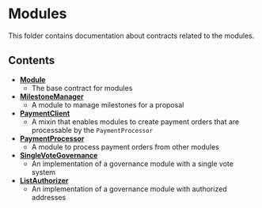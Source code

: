 # Modules
This folder contains documentation about contracts related to the modules.

## Contents
* **[Module](Module.md)**
  * The base contract for modules
* **[MilestoneManager](MilestoneManager.md)**
  * A module to manage milestones for a proposal
* **[PaymentClient](PaymentClient.md)**
  * A mixin that enables modules to create payment orders that are processable by the `PaymentProcessor`
* **[PaymentProcessor](PaymentProcessor.md)**
  * A module to process payment orders from other modules 
* **[SingleVoteGovernance](SingleVoteGovernance.md)**
  * An implementation of a governance module with a single vote system
* **[ListAuthorizer](ListAuthorizer.md)**
  * An implementation of a governance module with authorized addresses